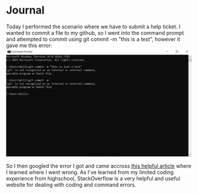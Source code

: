 # Journal

Today I performed the scenario where we have to submit a help ticket. I wanted to commit a file to my github, so I went into the command prompt and attempted to commit using git commit -m "this is a test", however it gave me this error: ![this error](helprequest.png) 

So I then googled the error I got and came accross [this helpful article](https://stackoverflow.com/questions/4492979/git-is-not-recognized-as-an-internal-or-external-command) where I learned where I went wrong.
As I've learned from my limited coding experience from highschool, StackOverflow is a very helpful and useful website for dealing with coding and command errors.
